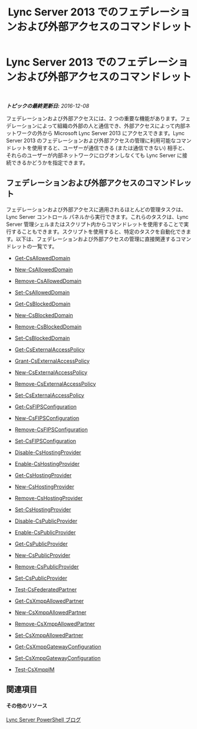 ﻿---
title: Lync Server 2013 でのフェデレーションおよび外部アクセスのコマンドレット
TOCTitle: Lync Server 2013 でのフェデレーションおよび外部アクセスのコマンドレット
ms:assetid: 4a384a57-257f-47a6-98d9-54cea2c647b7
ms:mtpsurl: https://technet.microsoft.com/ja-jp/library/Gg415651(v=OCS.15)
ms:contentKeyID: 48272000
ms.date: 12/10/2016
mtps_version: v=OCS.15
ms.translationtype: HT
---

# Lync Server 2013 でのフェデレーションおよび外部アクセスのコマンドレット

 

_**トピックの最終更新日:** 2016-12-08_

フェデレーションおよび外部アクセスには、2 つの重要な機能があります。フェデレーションによって組織の外部の人と通信でき、外部アクセスによって内部ネットワークの外から Microsoft Lync Server 2013 にアクセスできます。Lync Server 2013 のフェデレーションおよび外部アクセスの管理に利用可能なコマンドレットを使用すると、ユーザーが通信できる (または通信できない) 相手と、それらのユーザーが内部ネットワークにログオンしなくても Lync Server に接続できるかどうかを指定できます。

## フェデレーションおよび外部アクセスのコマンドレット

フェデレーションおよび外部アクセスに適用されるほとんどの管理タスクは、Lync Server コントロール パネルから実行できます。これらのタスクは、Lync Server 管理シェルまたはスクリプト内からコマンドレットを使用することで実行することもできます。スクリプトを使用すると、特定のタスクを自動化できます。以下は、フェデレーションおよび外部アクセスの管理に直接関連するコマンドレットの一覧です。

  - [Get-CsAllowedDomain](get-csalloweddomain.md)

  - [New-CsAllowedDomain](new-csalloweddomain.md)

  - [Remove-CsAllowedDomain](remove-csalloweddomain.md)

  - [Set-CsAllowedDomain](set-csalloweddomain.md)

  - [Get-CsBlockedDomain](get-csblockeddomain.md)

  - [New-CsBlockedDomain](new-csblockeddomain.md)

  - [Remove-CsBlockedDomain](remove-csblockeddomain.md)

  - [Set-CsBlockedDomain](set-csblockeddomain.md)

  - [Get-CsExternalAccessPolicy](get-csexternalaccesspolicy.md)

  - [Grant-CsExternalAccessPolicy](grant-csexternalaccesspolicy.md)

  - [New-CsExternalAccessPolicy](new-csexternalaccesspolicy.md)

  - [Remove-CsExternalAccessPolicy](remove-csexternalaccesspolicy.md)

  - [Set-CsExternalAccessPolicy](set-csexternalaccesspolicy.md)

  - [Get-CsFIPSConfiguration](get-csfipsconfiguration.md)

  - [New-CsFIPSConfiguration](new-csfipsconfiguration.md)

  - [Remove-CsFIPSConfiguration](remove-csfipsconfiguration.md)

  - [Set-CsFIPSConfiguration](set-csfipsconfiguration.md)

  - [Disable-CsHostingProvider](disable-cshostingprovider.md)

  - [Enable-CsHostingProvider](enable-cshostingprovider.md)

  - [Get-CsHostingProvider](get-cshostingprovider.md)

  - [New-CsHostingProvider](new-cshostingprovider.md)

  - [Remove-CsHostingProvider](remove-cshostingprovider.md)

  - [Set-CsHostingProvider](set-cshostingprovider.md)

  - [Disable-CsPublicProvider](disable-cspublicprovider.md)

  - [Enable-CsPublicProvider](enable-cspublicprovider.md)

  - [Get-CsPublicProvider](get-cspublicprovider.md)

  - [New-CsPublicProvider](new-cspublicprovider.md)

  - [Remove-CsPublicProvider](remove-cspublicprovider.md)

  - [Set-CsPublicProvider](set-cspublicprovider.md)

  - [Test-CsFederatedPartner](test-csfederatedpartner.md)

  - [Get-CsXmppAllowedPartner](get-csxmppallowedpartner.md)

  - [New-CsXmppAllowedPartner](new-csxmppallowedpartner.md)

  - [Remove-CsXmppAllowedPartner](remove-csxmppallowedpartner.md)

  - [Set-CsXmppAllowedPartner](set-csxmppallowedpartner.md)

  - [Get-CsXmppGatewayConfiguration](get-csxmppgatewayconfiguration.md)

  - [Set-CsXmppGatewayConfiguration](set-csxmppgatewayconfiguration.md)

  - [Test-CsXmppIM](test-csxmppim.md)

## 関連項目

#### その他のリソース

[Lync Server PowerShell ブログ](http://go.microsoft.com/fwlink/?linkid=203150%26clcid=0x411)

